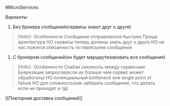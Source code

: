 #MicroServices 

Варианты:
1. Без брокера сообщений(сервисы знают друг о друге)
> [!info]-  Особенности
> Сообщения отправляются быстрее
> Проще архитектура
> НО сервисы теперь должны знать друг о друге
> НО на нас ложится обязанность по пересылке сообщений
1. С брокером сообщений(он будет маршрутизировать все сообщения)
> [!info]-  Особенности
> Слабая связность между сервисами 
> Буеризация запросов(если их больше чем сервис может обработать)
> НО потенциальный bottleneck или single point of failure 
>  НО доп сложность(как забирать сообщения, что делать если не приходят и тд)

[[Повторная доставка сообщений]]
